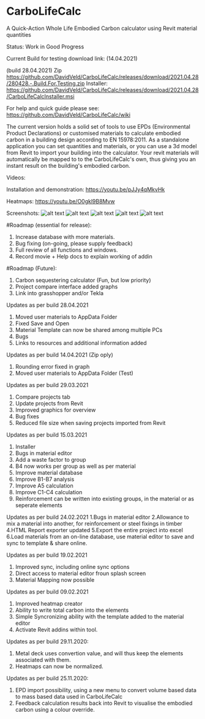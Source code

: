 # CarboLifeCalc
A Quick-Action Whole Life Embodied Carbon calculator using Revit material quantities 

Status: Work in Good Progress

Current Build for testing download link: (14.04.2021)

(build 28.04.2021)
Zip 
https://github.com/DavidVeld/CarboLifeCalc/releases/download/2021.04.28/280428.-.Build.For.Testing.zip
Installer:
https://github.com/DavidVeld/CarboLifeCalc/releases/download/2021.04.28/CarboLifeCalcInstaller.msi

For help and quick guide please see:
https://github.com/DavidVeld/CarboLifeCalc/wiki

The current version holds a solid set of tools to use EPDs (Environmental Product Declarations) or customised materials to calculate embodied carbon in a building design
according to EN 15978:2011.
As a standalone application you can set quantities and materials,  or you can use a 3d model from Revit to import your building into the calculator. Your revit materials will automatically be mapped to to the CarboLifeCalc's own, thus giving you an instant result on the building's embodied carbon.

Videos:

Installation and demonstration:
https://youtu.be/pJJy4qMkvHk

Heatmaps:
https://youtu.be/O0gkl9B8Mvw

Screenshots:
![alt text](https://www.davidveld.nl/img/carbocalc/bim1.jpg)
![alt text](https://www.davidveld.nl/img/carbocalc/CarboCalc1.png)
![alt text](https://www.davidveld.nl/img/carbocalc/CarboCalc2.png)
![alt text](https://www.davidveld.nl/img/carbocalc/CarboCalc3.png)
![alt text](https://www.davidveld.nl/img/carbocalc/CarboCalc4.png)

#Roadmap (essential for release):
1. Increase database with more materials.
2. Bug fixing (on-going, please supply feedback)
3. Full review of all functions and windows.
4. Record movie + Help docs to explain working of addin

#Roadmap (Future):
1. Carbon sequestering calculator (Fun, but low priority)
2. Project compare interface added graphs
3. Link into grasshopper and/or Tekla

Updates as per build 28.04.2021
1. Moved user materials to AppData Folder
2. Fixed Save and Open 
3. Material Template can now be shared among multiple PCs
4. Bugs 
5. Links to resources and additional information added

Updates as per build 14.04.2021 (Zip oply)
1. Rounding error fixed in graph 
2. Moved user materials to AppData Folder (Test)

Updates as per build 29.03.2021
1. Compare projects tab
2. Update projects from Revit
3. Improved graphics for overview 
4. Bug fixes
5. Reduced file size when saving projects imported from Revit

Updates as per build 15.03.2021
1. Installer
2. Bugs in material editor 
3. Add a waste factor to group
4. B4 now works per group as well as per material
5. Improve material database
6. Improve B1-B7 analysis
7. Improve A5 calculation
8. Improve C1-C4 calculation
9. Reinforcement can be written into existing groups, in the material or as seperate elements

Updates as per build 24.02.2021
1.Bugs in material editor
2.Allowance to mix a material into another, for reinforcement or steel fixings in timber
4.HTML Report exporter updated
5.Export the entire project into excel
6.Load materials from an on-line database, use material editor to save and sync to template & share online. 

Updates as per build 19.02.2021
1. Improved sync, including online sync options
2. Direct access to material editor froun splash screen
3. Material Mapping now possible

Updates as per build 09.02.2021
1. Improved heatmap creator
2. Ability to write total carbon into the elements
3. Simple Syncronizing ability with the template added to the material editor
4. Activate Revit addins within tool.

Updates as per build 29.11.2020:
1. Metal deck uses convertion value, and will thus keep the elements associated with them. 
2. Heatmaps can now be normalized.

Updates as per build 25.11.2020:
1. EPD import possibility, using a new menu to convert volume based data to mass based data used in CarboLifeCalc
2. Feedback calculation results back into Revit to visualise the embodied carbon using a colour override.
